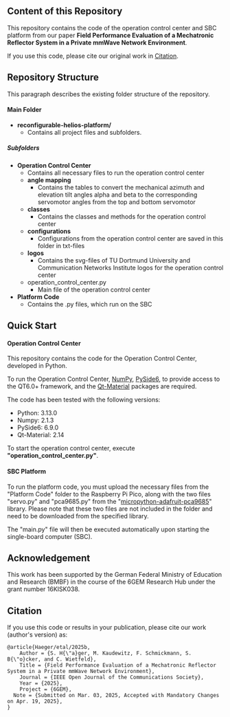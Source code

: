 ## Content of this Repository
This repository contains the code of the operation control center and SBC platform from our paper **Field Performance Evaluation of a
Mechatronic Reflector System in a Private mmWave Network Environment**.

If you use this code, please cite our original work in [Citation](#citation).


## Repository Structure
This paragraph describes the existing folder structure of the repository.
#### Main Folder
- **reconfigurable-helios-platform/**
  - Contains all project files and subfolders.  
##### Subfolders
- **Operation Control Center**
  - Contains all necessary files to run the operation control center
  - **angle mapping**
    - Contains the tables to convert the mechanical azimuth and elevation tilt angles alpha and beta to the corresponding servomotor angles from the top and bottom servomotor
  - **classes**
    - Contains the classes and methods for the operation control center
  - **configurations**
    - Configurations from the operation control center are saved in this folder in txt-files
  - **logos**
    - Contains the svg-files of TU Dortmund University and Communication Networks Institute logos for the operation control center
  - operation_control_center.py
    - Main file of the operation control center
- **Platform Code**
  - Contains the .py files, which run on the SBC


## Quick Start
#### Operation Control Center
This repository contains the code for the Operation Control Center, developed in Python.

To run the Operation Control Center, [NumPy](https://numpy.org/), [PySide6](https://pypi.org/project/PySide6/), to provide access to the QT6.0+ framework, and the [Qt-Material](https://qt-material.readthedocs.io/en/latest/index.html) packages are required.

The code has been tested with the following versions:
- Python: 3.13.0
- Numpy: 2.1.3
- PySide6: 6.9.0
- Qt-Material: 2.14

To start the operation control center, execute **"operation_control_center.py"**.

#### SBC Platform
To run the platform code, you must upload the necessary files from the "Platform Code" folder to the Raspberry Pi Pico, along with the two files "servo.py" and "pca9685.py" from the "[micropython-adafruit-pca9685](https://github.com/adafruit/micropython-adafruit-pca9685)" library.
Please note that these two files are not included in the folder and need to be downloaded from the specified library.

The "main.py" file will then be executed automatically upon starting the single-board computer (SBC).


## Acknowledgement
This work has been supported by the German Federal Ministry of Education and Research (BMBF) in the course of the
6GEM Research Hub under the grant number 16KISK038.


## Citation
If you use this code or results in your publication, please cite our work (author's version) as:
```
@article{Haeger/etal/2025b,
	Author = {S. H{\"a}ger, M. Kaudewitz, F. Schmickmann, S. B{\"o}cker, and C. Wietfeld},
	Title = {Field Performance Evaluation of a Mechatronic Reflector System in a Private mmWave Network Environment},
	Journal = {IEEE Open Journal of the Communications Society},
	Year = {2025},
	Project = {6GEM}, 
  Note = {Submitted on Mar. 03, 2025, Accepted with Mandatory Changes on Apr. 19, 2025},
}
```
